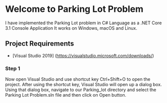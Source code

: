 # Welcome to Parking Lot Problem
I have implemented the Parking Lot problem in C# Language as a .NET Core 3.1 Console Application
It works on Windows, macOS and Linux.
## Project Requirements
* [Visual Studio 2019] (https://visualstudio.microsoft.com/downloads/) 
### Step 1
  Now open Visual Studio  and use shortcut key Ctrl+Shift+O to open the project. After using the shortcut key, Visual Studio will open up a dialog box. Using that dialog box, navigate to our Parking_lot  directory and select the Parking Lot Problem.sln file and then click on Open button.
  
